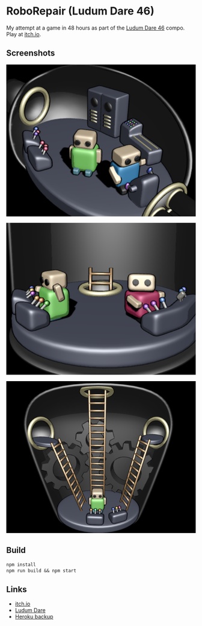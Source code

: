 # RoboRepair (Ludum Dare 46)

My attempt at a game in 48 hours as part of the [Ludum Dare 46]( https://ldjam.com/events/ludum-dare/46/roborepair) compo.
Play at [itch.io](https://brndncn.itch.io/roborepair).

## Screenshots
![screenshot of RoboRepair!](https://raw.githubusercontent.com/brndncn/ld46/master/screenshots/cover.png "RoboRepair! I didn't want to give the robot a turret but I had to model something fast")

![second screenshot of RoboRepair!](https://raw.githubusercontent.com/brndncn/ld46/master/screenshots/screen2.png "Red guy does NOT help you")

![third screenshot of RoboRepair!](https://raw.githubusercontent.com/brndncn/ld46/master/screenshots/screen3.png "This was the realization of the first sketch I did")

## Build
```
npm install
npm run build && npm start
```

## Links

- [itch.io](https://brndncn.itch.io/roborepair)
- [Ludum Dare]( https://ldjam.com/events/ludum-dare/46/roborepair)
- [Heroku backup](http://brndncn-ld46.herokuapp.com)
